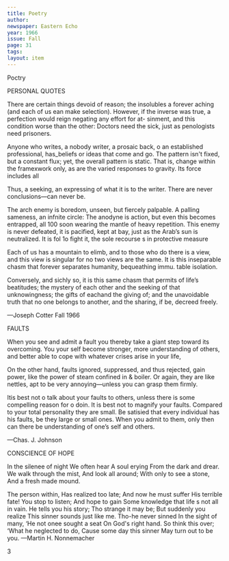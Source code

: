```yaml
---
title: Poetry
author:
newspaper: Eastern Echo
year: 1966
issue: Fall
page: 31
tags:
layout: item
---
```


Poctry

PERSONAL QUOTES

There are certain things devoid of reason; the insolubles a forever aching (and each of us ean make selection). However, if the inverse was true, a perfection would reign negating any effort for at- sinment, and this condition worse than the other: Doctors need the sick, just as penologists need prisoners.

Anyone who writes, a nobody writer, a prosaic back, o an established professional, has_beliefs or ideas that come and go. The pattern isn't fixed, but a constant flux; yet, the overall pattern is static. That is, change within the framexwork only, as are the varied responses to gravity. Its force includes all

Thus, a seeking, an expressing of what it is to the writer. There are never conclusions—can never be.

The arch enemy is boredom, unseen, but fiercely palpable. A palling sameness, an infnite circle: The anodyne is action, but even this becomes entrapped, all 100 soon wearing the mantle of heavy repetition. This enemy is never defeated, it is pacified, kept at bay, just as the Arab’s sun is neutralized. It is fol 1o fight it, the sole recourse s in protective measure

Each of us has a mountain to elimb, and to those who do there is a view, and this view is singular for no two views are the same. It is this inseparable chasm that forever separates humanity, bequeathing immu. table isolation.

Conversely, and sichly so, it is this same chasm that permits of life’s beatitudes; the mystery of each other and the seeking of that unknowingness; the gifts of eachand the giving of; and the unavoidable truth that no one belongs to another, and the sharing, if be, decreed freely.

—Joseph Cotter Fall 1966

FAULTS

When you see and admit a fault you thereby take a giant step toward its overcoming. You your self become stronger, more understanding of others, and better able to cope with whatever crises arise in your life,

On the other hand, faults ignored, suppressed, and thus rejected, gain power, like the power of steam confined in & boiler. Or again, they are like nettles, apt to be very annoying—unless you can grasp them firmly.

Itis best not o talk about your faults to others, unless there is some compelling reason for o doin. It is best not to magnify your faults. Compared to your total personality they are small. Be satisied that every individual has his faults, be they large or small ones. When you admit to them, only then can there be understanding of one’s self and others.

—Chas. J. Johnson

CONSCIENCE OF HOPE

In the silenee of night We often hear A soul erying From the dark and drear. We walk through the mist, And look all around; With only to see a stone, And a fresh made mound.

The person within, Has realized too late; And now he must suffer His terrible fate! You stop to listen; And hope to gain Some knowledge that life s not all in vain. He tells you his story; Tho strange it may be; But suddenly you realize This sinner sounds just like me. Tho-he never sinned In the sight of many, ‘He not onee sought a seat On God's right hand. So think this over; ‘What he neglected to do, Cause some day this sinner May turn out to be you. —Martin H. Nonnemacher

3
